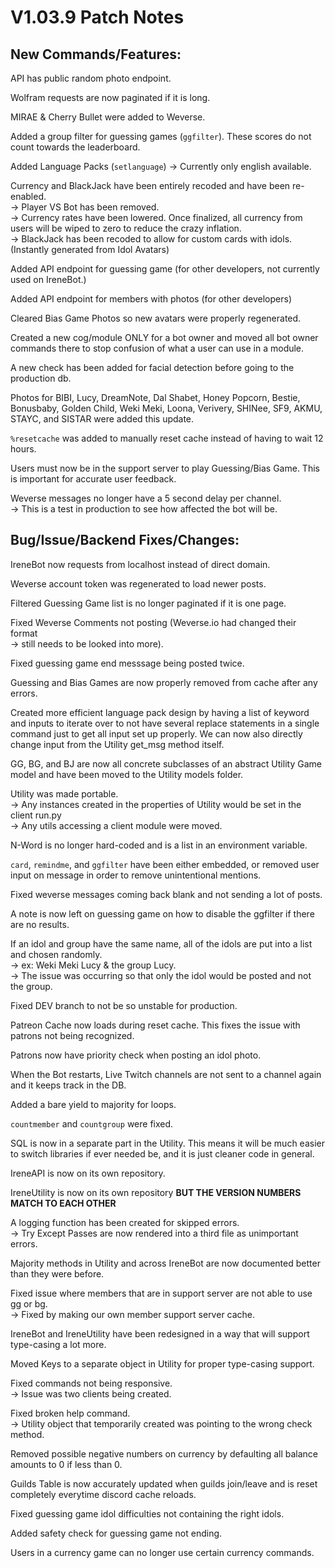 # **V1.03.9 Patch Notes**  

## **New Commands/Features:**
API has public random photo endpoint.  

Wolfram requests are now paginated if it is long.  

MIRAE & Cherry Bullet were added to Weverse.  

Added a group filter for guessing games (`ggfilter`). These scores do not count towards the leaderboard.  

Added Language Packs (`setlanguage`) -> Currently only english available.  

Currency and BlackJack have been entirely recoded and have been re-enabled.  
-> Player VS Bot has been removed.  
-> Currency rates have been lowered. Once finalized, all currency from users will be wiped to zero to reduce the 
crazy inflation.  
-> BlackJack has been recoded to allow for custom cards with idols. (Instantly generated from Idol Avatars)  

Added API endpoint for guessing game (for other developers, not currently used on IreneBot.)  

Added API endpoint for members with photos (for other developers)  

Cleared Bias Game Photos so new avatars were properly regenerated.  

Created a new cog/module ONLY for a bot owner and moved all bot owner commands there to stop confusion of what a user 
can use in a module.  

A new check has been added for facial detection before going to the production db.  

Photos for BIBI, Lucy, DreamNote, Dal Shabet, Honey Popcorn, Bestie, Bonusbaby, Golden Child, Weki Meki, Loona,
Verivery, SHINee, SF9, AKMU, STAYC, and SISTAR were added this update.  

`%resetcache` was added to manually reset cache instead of having to wait 12 hours.  

Users must now be in the support server to play Guessing/Bias Game. This is important for accurate user feedback.  

Weverse messages no longer have a 5 second delay per channel.  
-> This is a test in production to see how affected the bot will be.  


## **Bug/Issue/Backend Fixes/Changes:**

IreneBot now requests from localhost instead of direct domain.  

Weverse account token was regenerated to load newer posts.  

Filtered Guessing Game list is no longer paginated if it is one page.  

Fixed Weverse Comments not posting (Weverse.io had changed their format  
-> still needs to be looked into more).  

Fixed guessing game end messsage being posted twice.  

Guessing and Bias Games are now properly removed from cache after any errors.  

Created more efficient language pack design by having a list of keyword and inputs to iterate over to not have several 
replace statements in a single command just to get all input set up properly. We can now also directly change input
from the Utility get_msg method itself.  

GG, BG, and BJ are now all concrete subclasses of an abstract Utility Game model and have been moved to the 
Utility models folder.  

Utility was made portable.  
-> Any instances created in the properties of Utility would be set in the client run.py  
-> Any utils accessing a client module were moved.  

N-Word is no longer hard-coded and is a list in an environment variable.  

`card`, `remindme`, and `ggfilter` have been either embedded, or removed user input on message in order to remove 
unintentional mentions.  

Fixed weverse messages coming back blank and not sending a lot of posts.  

A note is now left on guessing game on how to disable the ggfilter if there are no results.  

If an idol and group have the same name, all of the idols are put into a list and chosen randomly.  
-> ex: Weki Meki Lucy & the group Lucy.  
-> The issue was occurring so that only the idol would be posted and not the group.  

Fixed DEV branch to not be so unstable for production.  

Patreon Cache now loads during reset cache. This fixes the issue with patrons not being recognized.  

Patrons now have priority check when posting an idol photo.  

When the Bot restarts, Live Twitch channels are not sent to a channel again and it keeps track in the DB.  

Added a bare yield to majority for loops.  

`countmember` and `countgroup` were fixed.  

SQL is now in a separate part in the Utility. This means it will be much easier to switch libraries if ever needed be,
and it is just cleaner code in general.  

IreneAPI is now on its own repository.  

IreneUtility is now on its own repository **BUT THE VERSION NUMBERS MATCH TO EACH OTHER**  

A logging function has been created for skipped errors.  
-> Try Except Passes are now rendered into a third file as unimportant errors.  

Majority methods in Utility and across IreneBot are now documented better than they were before.  

Fixed issue where members that are in support server are not able to use gg or bg.  
-> Fixed by making our own member support server cache.  

IreneBot and IreneUtility have been redesigned in a way that will support type-casing a lot more.

Moved Keys to a separate object in Utility for proper type-casing support.  

Fixed commands not being responsive.  
-> Issue was two clients being created.  

Fixed broken help command.  
-> Utility object that temporarily created was pointing to the wrong check method.  

Removed possible negative numbers on currency by defaulting all balance amounts to 0 if less than 0.  

Guilds Table is now accurately updated when guilds join/leave and is reset completely everytime discord cache reloads.  

Fixed guessing game idol difficulties not containing the right idols.  

Added safety check for guessing game not ending.  

Users in a currency game can no longer use certain currency commands.  